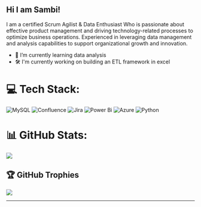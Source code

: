 ## Hi I am Sambi!

I am a certified Scrum Agilist & Data Enthusiast Who is passionate about effective product management and driving technology-related processes to optimize business operations. Experienced in leveraging data management and analysis capabilities to support organizational growth and innovation.



- 🌱 I’m currently learning data analysis
- 🛠 I'm currently working on building an ETL framework in excel


# 💻 Tech Stack:
![MySQL](https://img.shields.io/badge/mysql-4479A1.svg?style=for-the-badge&logo=mysql&logoColor=white)  ![Confluence](https://img.shields.io/badge/confluence-%23172BF4.svg?style=for-the-badge&logo=confluence&logoColor=white) ![Jira](https://img.shields.io/badge/jira-%230A0FFF.svg?style=for-the-badge&logo=jira&logoColor=white) ![Power Bi](https://img.shields.io/badge/power_bi-F2C811?style=for-the-badge&logo=powerbi&logoColor=black) ![Azure](https://img.shields.io/badge/azure-%230072C6.svg?style=for-the-badge&logo=microsoftazure&logoColor=white) ![Python](https://img.shields.io/badge/python-3670A0?style=for-the-badge&logo=python&logoColor=ffdd54)

# 📊 GitHub Stats:
![](https://github-readme-stats.vercel.app/api?username=sambi-tech&theme=dark&hide_border=false&include_all_commits=false&count_private=false)<br/>



## 🏆 GitHub Trophies
![](https://github-profile-trophy.vercel.app/?username=sambi-tech&theme=radical&no-frame=false&no-bg=true&margin-w=4)

---
<!-- Proudly created with GPRM ( https://gprm.itsvg.in ) -->
<!--
**Sambi-Tech/Sambi-Tech** is a ✨ _special_ ✨ repository because its `README.md` (this file) appears on your GitHub profile.

[![](https://visitcount.itsvg.in/api?id=sambi-tech&icon=0&color=2)](https://visitcount.itsvg.in)- for (profile views not really interested)
![](https://github-readme-streak-stats.herokuapp.com/?user=sambi-tech&theme=dark&hide_border=false)<br/> - for other stuff

Here are some ideas to get you started:
![Canva](https://img.shields.io/badge/Canva-%2300C4CC.svg?style=for-the-badge&logo=Canva&logoColor=white)

- 🔭 I’m currently working on ...
- 🌱 I’m currently learning ...
- 👯 I’m looking to collaborate on ...
- 🤔 I’m looking for help with ...
- 💬 Ask me about ...
- 📫 How to reach me: ...
- 😄 Pronouns: ...
- ⚡ Fun fact: ...
-->
